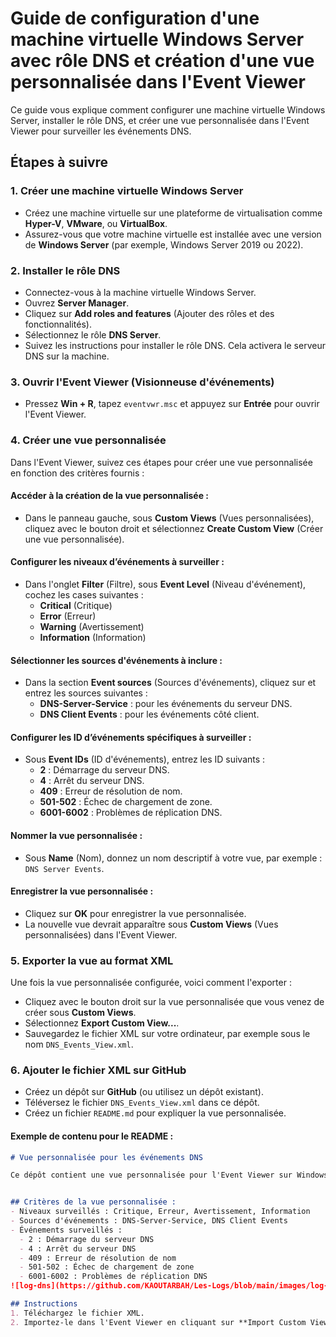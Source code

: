 
# Guide de configuration d'une machine virtuelle Windows Server avec rôle DNS et création d'une vue personnalisée dans l'Event Viewer

Ce guide vous explique comment configurer une machine virtuelle Windows Server, installer le rôle DNS, et créer une vue personnalisée dans l'Event Viewer pour surveiller les événements DNS.

## Étapes à suivre

### 1. Créer une machine virtuelle Windows Server
- Créez une machine virtuelle sur une plateforme de virtualisation comme **Hyper-V**, **VMware**, ou **VirtualBox**.
- Assurez-vous que votre machine virtuelle est installée avec une version de **Windows Server** (par exemple, Windows Server 2019 ou 2022).

### 2. Installer le rôle DNS
- Connectez-vous à la machine virtuelle Windows Server.
- Ouvrez **Server Manager**.
- Cliquez sur **Add roles and features** (Ajouter des rôles et des fonctionnalités).
- Sélectionnez le rôle **DNS Server**.
- Suivez les instructions pour installer le rôle DNS. Cela activera le serveur DNS sur la machine.

### 3. Ouvrir l'Event Viewer (Visionneuse d'événements)
- Pressez **Win + R**, tapez `eventvwr.msc` et appuyez sur **Entrée** pour ouvrir l'Event Viewer.

### 4. Créer une vue personnalisée
Dans l'Event Viewer, suivez ces étapes pour créer une vue personnalisée en fonction des critères fournis :

#### Accéder à la création de la vue personnalisée :
- Dans le panneau gauche, sous **Custom Views** (Vues personnalisées), cliquez avec le bouton droit et sélectionnez **Create Custom View** (Créer une vue personnalisée).

#### Configurer les niveaux d’événements à surveiller :
- Dans l'onglet **Filter** (Filtre), sous **Event Level** (Niveau d'événement), cochez les cases suivantes :
  - **Critical** (Critique)
  - **Error** (Erreur)
  - **Warning** (Avertissement)
  - **Information** (Information)

#### Sélectionner les sources d'événements à inclure :
- Dans la section **Event sources** (Sources d'événements), cliquez sur **<All Event Sources>** et entrez les sources suivantes :
  - **DNS-Server-Service** : pour les événements du serveur DNS.
  - **DNS Client Events** : pour les événements côté client.

#### Configurer les ID d’événements spécifiques à surveiller :
- Sous **Event IDs** (ID d'événements), entrez les ID suivants :
  - **2** : Démarrage du serveur DNS.
  - **4** : Arrêt du serveur DNS.
  - **409** : Erreur de résolution de nom.
  - **501-502** : Échec de chargement de zone.
  - **6001-6002** : Problèmes de réplication DNS.

#### Nommer la vue personnalisée :
- Sous **Name** (Nom), donnez un nom descriptif à votre vue, par exemple : `DNS Server Events`.

#### Enregistrer la vue personnalisée :
- Cliquez sur **OK** pour enregistrer la vue personnalisée.
- La nouvelle vue devrait apparaître sous **Custom Views** (Vues personnalisées) dans l'Event Viewer.

### 5. Exporter la vue au format XML
Une fois la vue personnalisée configurée, voici comment l'exporter :

- Cliquez avec le bouton droit sur la vue personnalisée que vous venez de créer sous **Custom Views**.
- Sélectionnez **Export Custom View...**.
- Sauvegardez le fichier XML sur votre ordinateur, par exemple sous le nom `DNS_Events_View.xml`.

### 6. Ajouter le fichier XML sur GitHub
- Créez un dépôt sur **GitHub** (ou utilisez un dépôt existant).
- Téléversez le fichier `DNS_Events_View.xml` dans ce dépôt.
- Créez un fichier `README.md` pour expliquer la vue personnalisée.

#### Exemple de contenu pour le README :
```markdown
# Vue personnalisée pour les événements DNS

Ce dépôt contient une vue personnalisée pour l'Event Viewer sur Windows Server afin de surveiller les événements liés au service DNS et son état.


## Critères de la vue personnalisée :
- Niveaux surveillés : Critique, Erreur, Avertissement, Information
- Sources d'événements : DNS-Server-Service, DNS Client Events
- Événements surveillés :
  - 2 : Démarrage du serveur DNS
  - 4 : Arrêt du serveur DNS
  - 409 : Erreur de résolution de nom
  - 501-502 : Échec de chargement de zone
  - 6001-6002 : Problèmes de réplication DNS
![log-dns](https://github.com/KAOUTARBAH/Les-Logs/blob/main/images/log-dns.png)

## Instructions
1. Téléchargez le fichier XML.
2. Importez-le dans l'Event Viewer en cliquant sur **Import Custom View**.
